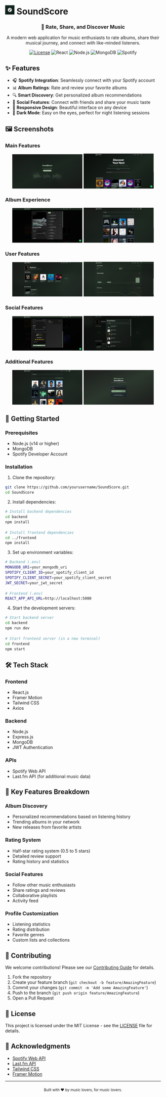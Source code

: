 # <img src="logo.png" width="30" alt="SS Logo"> SoundScore

<div align="center">
  <h3>🎵 Rate, Share, and Discover Music</h3>
  <p>A modern web application for music enthusiasts to rate albums, share their musical journey, and connect with like-minded listeners.</p>

  [![License](https://img.shields.io/badge/license-MIT-blue.svg)](LICENSE)
  ![React](https://img.shields.io/badge/React-20232A?style=flat&logo=react&logoColor=61DAFB)
  ![Node.js](https://img.shields.io/badge/Node.js-43853D?style=flat&logo=node.js&logoColor=white)
  ![MongoDB](https://img.shields.io/badge/MongoDB-4EA94B?style=flat&logo=mongodb&logoColor=white)
  ![Spotify](https://img.shields.io/badge/Spotify-1ED760?style=flat&logo=spotify&logoColor=white)
</div>

## ✨ Features

- 🎧 **Spotify Integration**: Seamlessly connect with your Spotify account
- 📊 **Album Ratings**: Rate and review your favorite albums
- 🔍 **Smart Discovery**: Get personalized album recommendations
- 👥 **Social Features**: Connect with friends and share your music taste
- 📱 **Responsive Design**: Beautiful interface on any device
- 🌙 **Dark Mode**: Easy on the eyes, perfect for night listening sessions

## 🖼️ Screenshots

### Main Features
<div align="center">
  <img src="docs/screenshots/landing.png" width="45%" alt="Landing Page">
  <img src="docs/screenshots/dashboard.png" width="45%" alt="Dashboard">
</div>

### Album Experience
<div align="center">
  <img src="docs/screenshots/album-view.png" width="45%" alt="Album View">
  <img src="docs/screenshots/AlbumSearch.png" width="45%" alt="Album Search">
</div>

### User Features
<div align="center">
  <img src="docs/screenshots/profile.png" width="45%" alt="Profile Page">
  <img src="docs/screenshots/ratingsstats.png" width="45%" alt="Rating Statistics">
</div>

### Social Features
<div align="center">
  <img src="docs/screenshots/reviewfeature.png" width="45%" alt="Review Feature">
  <img src="docs/screenshots/FavoritesAddAlbum.png" width="45%" alt="Add to Favorites">
</div>

### Additional Features
<div align="center">
  <img src="docs/screenshots/artistsearch.png" width="45%" alt="Artist Search">
  <img src="docs/screenshots/createurusernamepage.png" width="45%" alt="Create Username">
</div>

## 🚀 Getting Started

### Prerequisites

- Node.js (v14 or higher)
- MongoDB
- Spotify Developer Account

### Installation

1. Clone the repository:
```bash
git clone https://github.com/yourusername/SoundScore.git
cd SoundScore
```

2. Install dependencies:
```bash
# Install backend dependencies
cd backend
npm install

# Install frontend dependencies
cd ../frontend
npm install
```

3. Set up environment variables:
```bash
# Backend (.env)
MONGODB_URI=your_mongodb_uri
SPOTIFY_CLIENT_ID=your_spotify_client_id
SPOTIFY_CLIENT_SECRET=your_spotify_client_secret
JWT_SECRET=your_jwt_secret

# Frontend (.env)
REACT_APP_API_URL=http://localhost:5000
```

4. Start the development servers:
```bash
# Start backend server
cd backend
npm run dev

# Start frontend server (in a new terminal)
cd frontend
npm start
```

## 🛠️ Tech Stack

### Frontend
- React.js
- Framer Motion
- Tailwind CSS
- Axios

### Backend
- Node.js
- Express.js
- MongoDB
- JWT Authentication

### APIs
- Spotify Web API
- Last.fm API (for additional music data)

## 📱 Key Features Breakdown

### Album Discovery
- Personalized recommendations based on listening history
- Trending albums in your network
- New releases from favorite artists

### Rating System
- Half-star rating system (0.5 to 5 stars)
- Detailed review support
- Rating history and statistics

### Social Features
- Follow other music enthusiasts
- Share ratings and reviews
- Collaborative playlists
- Activity feed

### Profile Customization
- Listening statistics
- Rating distribution
- Favorite genres
- Custom lists and collections

## 🤝 Contributing

We welcome contributions! Please see our [Contributing Guide](CONTRIBUTING.md) for details.

1. Fork the repository
2. Create your feature branch (`git checkout -b feature/AmazingFeature`)
3. Commit your changes (`git commit -m 'Add some AmazingFeature'`)
4. Push to the branch (`git push origin feature/AmazingFeature`)
5. Open a Pull Request

## 📄 License

This project is licensed under the MIT License - see the [LICENSE](LICENSE) file for details.

## 🙏 Acknowledgments

- [Spotify Web API](https://developer.spotify.com/documentation/web-api/)
- [Last.fm API](https://www.last.fm/api)
- [Tailwind CSS](https://tailwindcss.com/)
- [Framer Motion](https://www.framer.com/motion/)

---

<div align="center">
  <sub>Built with ❤️ by music lovers, for music lovers.</sub>
</div> 